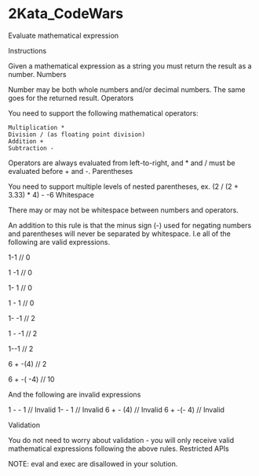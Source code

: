 # 2Kata_CodeWars
Evaluate mathematical expression

Instructions

Given a mathematical expression as a string you must return the result as a number.
Numbers

Number may be both whole numbers and/or decimal numbers. The same goes for the returned result.
Operators

You need to support the following mathematical operators:

    Multiplication *
    Division / (as floating point division)
    Addition +
    Subtraction -

Operators are always evaluated from left-to-right, and * and / must be evaluated before + and -.
Parentheses

You need to support multiple levels of nested parentheses, ex. (2 / (2 + 3.33) * 4) - -6
Whitespace

There may or may not be whitespace between numbers and operators.

An addition to this rule is that the minus sign (-) used for negating numbers and parentheses will never be separated by whitespace. I.e all of the following are valid expressions.

1-1    // 0

1 -1   // 0

1- 1   // 0

1 - 1  // 0

1- -1  // 2

1 - -1 // 2

1--1   // 2


6 + -(4)   // 2

6 + -( -4) // 10

And the following are invalid expressions

1 - - 1    // Invalid
1- - 1     // Invalid
6 + - (4)  // Invalid
6 + -(- 4) // Invalid

Validation

You do not need to worry about validation - you will only receive valid mathematical expressions following the above rules.
Restricted APIs

NOTE: eval and exec are disallowed in your solution.
